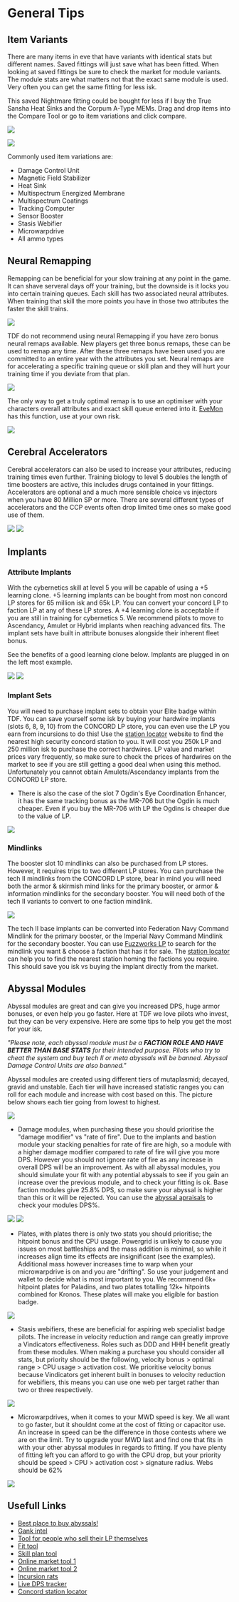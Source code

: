 # General Tips

## Item Variants

There are many items in eve that have variants with identical stats but different names. Saved fittings will just save what has been fitted. When looking at saved fittings be sure to check the market for module variants. The module stats are what matters not that the exact same module is used. Very often you can get the same fitting for less isk.

This saved Nightmare fitting could be bought for less if I buy the True Sansha Heat Sinks and the Corpum A-Type MEMs. Drag and drop items into the Compare Tool or go to item variations and click compare.

![](example.png)

![](compare.png)

Commonly used item variations are:

- Damage Control Unit
- Magnetic Field Stabilizer
- Heat Sink
- Multispectrum Energized Membrane
- Multispectrum Coatings
- Tracking Computer
- Sensor Booster
- Stasis Webifier
- Microwarpdrive
- All ammo types

## Neural Remapping

Remapping can be beneficial for your slow training at any point in the game. It can shave serveral days off your training, but the downside is it locks you into certain training queues. Each skill has two associated neural attributes. When training that skill the more points you have in those two attributes the faster the skill trains.

![](skillattrib.png)

TDF do not recommend using neural Remapping if you have zero bonus neural remaps available. New players get three bonus remaps, these can be used to remap any time. After these three remaps have been used you are committed to an entire year with the attributes you set. Neural remaps are for accelerating a specific training queue or skill plan and they will hurt your training time if you deviate from that plan.

![](remaps.png)

The only way to get a truly optimal remap is to use an optimiser with your characters overall attributes and exact skill queue entered into it. [EveMon](https://github.com/peterhaneve/evemon/releases/) has this function, use at your own risk.

![](remapatt.png)

## Cerebral Accelerators

Cerebral accelerators can also be used to increase your attributes, reducing training times even further. Training biology to level 5 doubles the length of time boosters are active, this includes drugs contained in your fittings. Accelerators are optional and a much more sensible choice vs injectors when you have 80 Million SP or more. There are several different types of accelerators and the CCP events often drop limited time ones so make good use of them.

![](cereacc.png) ![](cereaccexp.png)

## Implants

### Attribute Implants

With the cybernetics skill at level 5 you will be capable of using a +5 learning clone. +5 learning implants can be bought from most non concord LP stores for 65 million isk and 65k LP. You can convert your concord LP to faction LP at any of these LP stores. A +4 learning clone is acceptable if you are still in training for cybernetics 5. We recommend pilots to move to Ascendancy, Amulet or Hybrid implants when reaching advanced fits. The implant sets have built in attribute bonuses alongside their inherent fleet bonus.

See the benefits of a good learning clone below. Implants are plugged in on the left most example.

![](skillsstandardset.png) ![](skillsnoset.png)

### Implant Sets

You will need to purchase implant sets to obtain your Elite badge within TDF. You can save yourself some isk by buying your hardwire implants (slots 6, 8, 9, 10) from the CONCORD LP store, you can even use the LP you earn from incursions to do this! Use the [station locator](https://nearest.ouroborus.org/) website to find the nearest high security concord station to you. It will cost you 250k LP and 250 million isk to purchase the correct hardwires. LP value and market prices vary frequently, so make sure to check the prices of hardwires on the market to see if you are still getting a good deal when using this method. Unfortunately you cannot obtain Amulets/Ascendancy implants from the CONCORD LP store.

- There is also the case of the slot 7 Ogdin's Eye Coordination Enhancer, it has the same tracking bonus as the MR-706 but the Ogdin is much cheaper. Even if you buy the MR-706 with LP the Ogdins is cheaper due to the value of LP.

![](ogdin.png)

### Mindlinks

The booster slot 10 mindlinks can also be purchased from LP stores. However, it requires trips to two different LP stores. You can purchase the tech II mindlinks from the CONCORD LP store, bear in mind you will need both the armor & skirmish mind links for the primary booster, or armor & information mindlinks for the secondary booster. You will need both of the tech II variants to convert to one faction mindlink.

![](mindlink.png)

The tech II base implants can be converted into Federation Navy Command Mindlink for the primary booster, or the Imperial Navy Command Mindlink for the secondary booster. You can use [Fuzzworks LP](https://www.fuzzwork.co.uk/lpstore/) to search for the mindlink you want & choose a faction that has it for sale. The [station locator](https://nearest.ouroborus.org/) can help you to find the nearest station homing the factions you require. This should save you isk vs buying the implant directly from the market.

## Abyssal Modules

Abyssal modules are great and can give you increased DPS, huge armor bonuses, or even help you go faster. Here at TDF we love pilots who invest, but they can be very expensive. Here are some tips to help you get the most for your isk.

_"Please note, each abyssal module must be a **FACTION ROLE AND HAVE BETTER THAN BASE STATS** for their intended purpose. Pilots who try to cheat the system and buy tech II or meta abyssals will be banned. Abyssal Damage Control Units are also banned."_

Abyssal modules are created using different tiers of mutaplasmid; decayed, gravid and unstable. Each tier will have increased statistic ranges you can roll for each module and increase with cost based on this. The picture below shows each tier going from lowest to highest.

![](mutaplasmidstiers.png)

- Damage modules, when purchasing these you should prioritise the "damage modifier" vs "rate of fire". Due to the implants and bastion module your stacking penalties for rate of fire are high, so a module with a higher damage modifier compared to rate of fire will give you more DPS. However you should not ignore rate of fire as any increase in overall DPS will be an improvement. As with all abyssal modules, you should simulate your fit with any potential abyssals to see if you gain an increase over the previous module, and to check your fitting is ok. Base faction modules give 25.8% DPS, so make sure your abyssal is higher than this or it will be rejected. You can use the [abyssal apraisals](https://mutaplasmid.space/appraisal/) to check your modules DPS%.

![](abyssaldmgmod.png) ![](abyssaldmgmodbad.png)

- Plates, with plates there is only two stats you should prioritise; the hitpoint bonus and the CPU usage. Powergrid is unlikely to cause you issues on most battleships and the mass addition is minimal, so while it increases align time its effects are insignificant (see the examples). Additional mass however increases time to warp when your microwarpdrive is on and you are "drifting". So use your judgement and wallet to decide what is most important to you. We recommend 6k+ hitpoint plates for Paladins, and two plates totalling 12k+ hitpoints combined for Kronos. These plates will make you eligible for bastion badge.

![](abyssalplatecom.png)

- Stasis webifiers, these are beneficial for aspiring web specialist badge pilots. The increase in velocity reduction and range can greatly improve a Vindicators effectiveness. Roles such as DDD and HHH benefit greatly from these modules. When making a purchase you should consider all stats, but priority should be the following, velocity bonus > optimal range > CPU usage > activation cost. We prioritise velocity bonus because Vindicators get inherent built in bonuses to velocity reduction for webifiers, this means you can use one web per target rather than two or three respectively.

![](abyssalweb.png)

- Microwarpdrives, when it comes to your MWD speed is key. We all want to go faster, but it shouldnt come at the cost of fitting or capacitor use. An increase in speed can be the difference in those contests where we are on the limit. Try to upgrade your MWD last and find one that fits in with your other abyssal modules in regards to fitting. If you have plenty of fitting left you can afford to go with the CPU drop, but your priority should be speed > CPU > activation cost > signature radius. Webs should be 62%

![](abyssalMWD.png)

## Usefull Links

- [Best place to buy abyssals!](https://mutaplasmid.space/appraisal/)
- [Gank intel](https://eve-gatecheck.space/eve/)
- [Tool for people who sell their LP themselves](https://www.fuzzwork.co.uk/lpstore/)
- [Fit tool](https://github.com/pyfa-org/Pyfa/releases/)
- [Skill plan tool](https://github.com/peterhaneve/evemon/releases/)
- [Online market tool 1](https://evemarketer.com/)
- [Online market tool 2](https://market.fuzzwork.co.uk/type/)
- [Incursion rats](https://eve-incursions.de/rats)
- [Live DPS tracker](https://github.com/ArtificialQualia/PyEveLiveDPS)
- [Concord station locator](https://nearest.ouroborus.org/)
